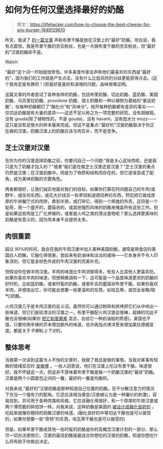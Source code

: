 # 如何为任何汉堡选择最好的奶酪

> 原文：<https://lifehacker.com/how-to-choose-the-best-cheese-for-any-burger-1849129610>

昨天，我读了 [的一篇文章](https://food52.com/blog/26316-best-cheese-to-melt-on-burgers) 声称布里干酪是放在汉堡上的“最好”奶酪。坦白说，我有点震惊。我是布里干酪的忠实粉丝，也是一大锅布里干酪的忠实粉丝，但“最好的”汉堡奶酪却不是。

Watch

“最好”这个词一开始就很奇怪。许多美食作家会声称他们最喜欢的东西是“最好的”，因为我们的工作就是产生点击，没有什么比低风险的分歧更能获得点击。(这个我肯定是有罪的！)但喜好是喜好和语境的问题，品味很难证明。

这篇文章的作者尝试了各种各样的奶酪，包括布里奶酪、切达奶酪、蓝奶酪、美国奶酪、马苏里拉奶酪、provolone 奶酪、瑞士奶酪和一种以植物为基础的“豪达奶酪”，给每种奶酪都打了“融化分”和“风味分”。抛开每种奶酪都有差异的事实——仅切达奶酪就有大量的差异——这还不足以称之为一项完整的研究。没有胡椒瓶，没有 gouda(除了植物性的，不是 gouda)，没有 havarti，没有低水分 mozz——这只是没有足够大的样本量来完成。但这不是重点:“最好的”汉堡奶酪取决于你正在做的汉堡。奶酪汉堡上的奶酪应该与肉互补，而不是竞争。

## 芝士汉堡对汉堡

在你为你的汉堡选择奶酪之前，你要问自己一个问题:“我是关心这块肉呢，还是我只是为了奶酪才加入的？”或者“我们是在做芝士汉堡还是汉堡？”芝士汉堡的重点仍然是汉堡；在汉堡奶酪中，肉是为了物质和结构而存在的，但它逐渐变成了配角，成为美味奶酪的次要角色。

两者都很好，让我们诚实地面对我们的目标。如果你打算花时间磨自己的牛肉(或野牛，或任何东西)，或花大价钱买一些草饲和道德饲养的东西，然后把它做成厚厚的牛排餐厅式的肉饼，煮到半熟，或打碎它，得到一个辉煌的外壳，这将是一个耻辱，用一个盛开的，蘑菇状的，或其他强烈风味的奶酪来掩盖所有这些工作。但是如果这些肉是工厂化养殖的，或者是火鸡之类的清淡食物呢？那么选择更美味的奶酪是有意义的，因为肉本身不会提供太多。

## 肉很重要

超过 90%的时间，我会在我的牛肉汉堡中加入某种美国奶酪，通常是熟食店的美国白人奶酪。它融化得很美，尝起来有奶油味和淡淡的咸味——它本身并不令人印象深刻，但它是金棕色外皮的牛肉汉堡的完美补充。

但假设你在做羊肉汉堡。羊肉的味道比牛肉浓郁得多，有些人比其他人更喜欢吃。如果你喜欢羊肉的味道，但想稍微调和一下，这可能是一个品尝味道更浓的奶酪的好时机，比如蓝奶酪，或者时髦的奶酪，或者朴实的蘑菇状布里干酪。如果你喜欢羊肉，并想突出它，你可能会想要一些更温和的东西，如哈瓦蒂，或完全省略(喘气)奶酪。

火鸡汉堡几乎是羊肉汉堡的反义词。虽然你可以通过粉碎和烘烤把它们从中哄出一些味道，但它们是较清淡的汉堡之一。布里干酪配火鸡汉堡会很棒，超辣的切达干酪也会很棒(如果你 [把它和蛋黄酱](https://lifehacker.com/cheese-mayo-is-the-condiment-you-need-to-make-1827517234) 混合，会给它一种奶油般的质感)。美国也不错，只要你用辛辣的芥末增加额外的味道，也许再加点烤洋葱来增加美拉德褐变度。都是关于*平衡*和*上下文*的。

## 整体思考

当我第一次读到这篇令人不快的文章时，我做了我总是做的事情，当我对某事有轻微的情绪反应时 [发微博](https://twitter.com/clairelizzie/status/1542233630210019329) 。一些人回答说，他们在汉堡上吃过布里干酪，味道很好。我不怀疑这一点，但这并不意味着布里干酪是每一个奶酪汉堡的“最佳”奶酪。汉堡是两个小圆面包之间的一餐，最好的一餐是均衡的。

对我来说,“最好的”汉堡奶酪是那种知道自己位置的奶酪，在不分散注意力的情况下充当一个强有力的配角。它还应该相当便宜(汉堡被认为是一种廉价的刺激)，容易找到，并可用于各种肉类和风格。它应该融化得很好，和一个厚厚的牛排汉堡或两个薄而脆的碎馅饼一样。对我来说，这种奶酪是美国的 [被设计成融化良好的](https://lifehacker.com/don-t-be-afraid-of-american-cheese-1784142327) ，吃起来就像你期待的奶酪汉堡的味道。(融化良好的中等切达干酪也是可以接受的，如果你想要一些“奇特”的东西，哈瓦蒂干酪也是可以接受的)

但是，如果布里干酪或其他一些时髦的奶酪是你的高概念汉堡计划的一部分，那么尽一切办法使用它。汉堡的最佳奶酪是最适合你想吃的汉堡的奶酪，知道你想吃什么将有助于你做出决定。
